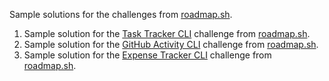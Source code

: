 Sample solutions for the challenges from [roadmap.sh](https://roadmap.sh/).
1. Sample solution for the [Task Tracker CLI](https://roadmap.sh/projects/task-tracker) challenge from [roadmap.sh](https://roadmap.sh/).
2. Sample solution for the [GitHub Activity CLI](https://roadmap.sh/projects/github-user-activity) challenge from [roadmap.sh](https://roadmap.sh/).
3. Sample solution for the [Expense Tracker CLI](https://roadmap.sh/projects/expense-tracker) challenge from [roadmap.sh](https://roadmap.sh/).

